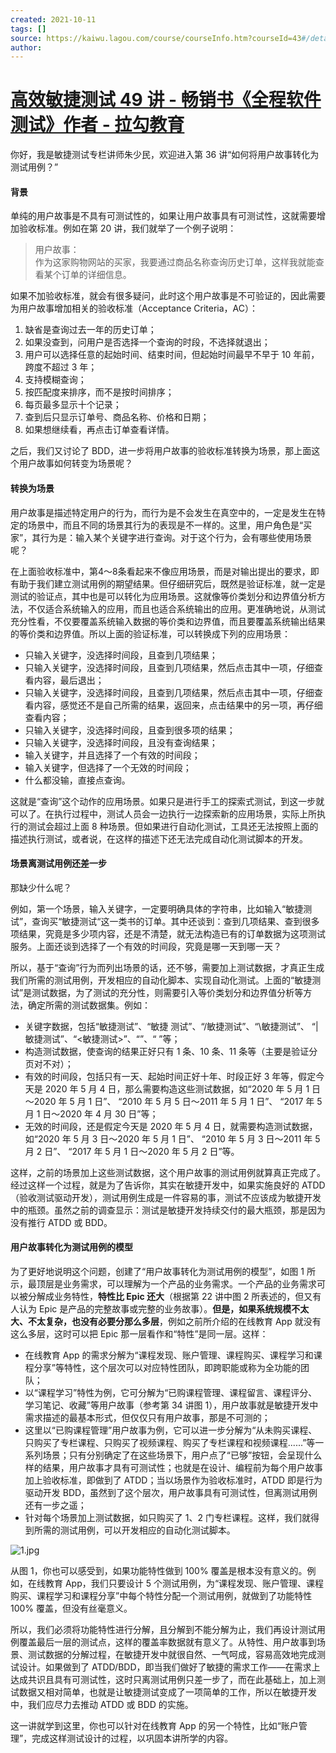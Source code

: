 ```yaml
---
created: 2021-10-11
tags: []
source: https://kaiwu.lagou.com/course/courseInfo.htm?courseId=43#/detail/pc?id=1585
author: 
---
```


# [高效敏捷测试 49 讲 - 畅销书《全程软件测试》作者 - 拉勾教育](https://kaiwu.lagou.com/course/courseInfo.htm?courseId=43#/detail/pc?id=1585)


你好，我是敏捷测试专栏讲师朱少民，欢迎进入第 36 讲“如何将用户故事转化为测试用例？”

#### 背景

单纯的用户故事是不具有可测试性的，如果让用户故事具有可测试性，这就需要增加验收标准。例如在第 20 讲，我们就举了一个例子说明：

> 用户故事：  
> 作为这家购物网站的买家，我要通过商品名称查询历史订单，这样我就能查看某个订单的详细信息。

如果不加验收标准，就会有很多疑问，此时这个用户故事是不可验证的，因此需要为用户故事增加相关的验收标准（Acceptance Criteria，AC）：

1.  缺省是查询过去一年的历史订单；
2.  如果没查到，问用户是否选择一个查询的时段，不选择就退出；
3.  用户可以选择任意的起始时间、结束时间，但起始时间最早不早于 10 年前，跨度不超过 3 年；
4.  支持模糊查询；
5.  按匹配度来排序，而不是按时间排序；
6.  每页最多显示十个记录；
7.  查到后只显示订单号、商品名称、价格和日期；
8.  如果想继续看，再点击订单查看详情。

之后，我们又讨论了 BDD，进一步将用户故事的验收标准转换为场景，那上面这个用户故事如何转变为场景呢？

#### 转换为场景

用户故事是描述特定用户的行为，而行为是不会发生在真空中的，一定是发生在特定的场景中，而且不同的场景其行为的表现是不一样的。这里，用户角色是“买家”，其行为是：输入某个关键字进行查询。对于这个行为，会有哪些使用场景呢？

在上面验收标准中，第4～8条看起来不像应用场景，而是对输出提出的要求，即有助于我们建立测试用例的期望结果。但仔细研究后，既然是验证标准，就一定是测试的验证点，其中也是可以转化为应用场景。这就像等价类划分和边界值分析方法，不仅适合系统输入的应用，而且也适合系统输出的应用。更准确地说，从测试充分性看，不仅要覆盖系统输入数据的等价类和边界值，而且要覆盖系统输出结果的等价类和边界值。所以上面的验证标准，可以转换成下列的应用场景：

-   只输入关键字，没选择时间段，且查到几项结果；
-   只输入关键字，没选择时间段，且查到几项结果，然后点击其中一项，仔细查看内容，最后退出；
-   只输入关键字，没选择时间段，且查到几项结果，然后点击其中一项，仔细查看内容，感觉还不是自己所需的结果，返回来，点击结果中的另一项，再仔细查看内容；
-   只输入关键字，没选择时间段，且查到很多项的结果；
-   只输入关键字，没选择时间段，且没有查询结果；
-   输入关键字，并且选择了一个有效的时间段；
-   输入关键字，但选择了一个无效的时间段；
-   什么都没输，直接点查询。

这就是“查询”这个动作的应用场景。如果只是进行手工的探索式测试，到这一步就可以了。在执行过程中，测试人员会一边执行一边探索新的应用场景，实际上所执行的测试会超过上面 8 种场景。但如果进行自动化测试，工具还无法按照上面的描述执行测试，或者说，在这样的描述下还无法完成自动化测试脚本的开发。

#### 场景离测试用例还差一步

那缺少什么呢？

例如，第一个场景，输入关键字，一定要明确具体的字符串，比如输入“敏捷测试”，查询买“敏捷测试“这一类书的订单。其中还谈到：查到几项结果、查到很多项结果，究竟是多少项内容，还是不清楚，就无法构造已有的订单数据为这项测试服务。上面还谈到选择了一个有效的时间段，究竟是哪一天到哪一天？

所以，基于“查询”行为而列出场景的话，还不够，需要加上测试数据，才真正生成我们所需的测试用例，开发相应的自动化脚本、实现自动化测试。上面的“敏捷测试”是测试数据，为了测试的充分性，则需要引入等价类划分和边界值分析等方法，确定所需的测试数据集。例如：

-   关键字数据，包括“敏捷测试”、“敏捷 测试”、“/敏捷测试”、“\\敏捷测试”、 “|敏捷测试”、“<敏捷测试>”、“”、“ ”等；
-   构造测试数据，使查询的结果正好只有 1 条、10 条、11 条等（主要是验证分页对不对）；
-   有效的时间段，包括只有一天、起始时间正好十年、时段正好 3 年等，假定今天是 2020 年 5 月 4 日，那么需要构造这些测试数据，如“2020 年 5 月 1 日～2020 年 5 月 1 日”、 “2010 年 5 月 5 日～2011 年 5 月 1 日”、 “2017 年 5 月 1 日～2020 年 4 月 30 日”等；
-   无效的时间段，还是假定今天是 2020 年 5 月 4 日，就需要构造测试数据，如“2020 年 5 月 3 日～2020 年 5 月 1 日”、 “2010 年 5 月 3 日～2011 年 5 月 2 日”、 “2017 年 5 月 1 日～2020 年 5 月 2 日”等。

这样，之前的场景加上这些测试数据，这个用户故事的测试用例就算真正完成了。经过这样一个过程，就是为了告诉你，其实在敏捷开发中，如果实施良好的 ATDD（验收测试驱动开发），测试用例生成是一件容易的事，测试不应该成为敏捷开发中的瓶颈。虽然之前的调查显示：测试是敏捷开发持续交付的最大瓶颈，那是因为没有推行 ATDD 或 BDD。

#### 用户故事转化为测试用例的模型

为了更好地说明这个问题，创建了“用户故事转化为测试用例的模型”，如图 1 所示，最顶层是业务需求，可以理解为一个产品的业务需求。一个产品的业务需求可以被分解成业务特性，**特性比 Epic 还大**（根据第 22 讲中图 2 所表述的，但又有人认为 Epic 是产品的完整故事或完整的业务故事）。**但是，如果系统规模不太大、不太复杂，也没有必要分那么多层**，例如之前所介绍的在线教育 App 就没有这么多层，这时可以把 Epic 那一层看作和“特性”是同一层。这样：

-   在线教育 App 的需求分解为“课程发现、账户管理、课程购买、课程学习和课程分享”等特性，这个层次可以对应特性团队，即跨职能或称为全功能的团队；
-   以“课程学习”特性为例，它可分解为“已购课程管理、课程留言、课程评分、学习笔记、收藏”等用户故事（参考第 34 讲图 1），用户故事就是敏捷开发中需求描述的最基本形式，但仅仅只有用户故事，那是不可测的；
-   这里以“已购课程管理”用户故事为例，它可以进一步分解为“从未购买课程、只购买了专栏课程、只购买了视频课程、购买了专栏课程和视频课程......”等一系列场景；只有分别确定了在这些场景下，用户点了“已够”按钮，会呈现什么样的结果，用户故事才具有可测试性；也就是在设计、编程前为每个用户故事加上验收标准，即做到了 ATDD；当以场景作为验收标准时，ATDD 即是行为驱动开发 BDD，虽然到了这个层次，用户故事具有可测试性，但离测试用例还有一步之遥；
-   针对每个场景加上测试数据，如只购买了 1、2 门专栏课程。这样，我们就得到所需的测试用例，可以开发相应的自动化测试脚本。

![1.jpg](https://s0.lgstatic.com/i/image/M00/0A/0C/Ciqc1F69IwWASmboAAFkl-ipwoE474.jpg)

从图 1，你也可以感受到，如果功能特性做到 100% 覆盖是根本没有意义的。例如，在线教育 App，我们只要设计 5 个测试用例，为“课程发现、账户管理、课程购买、课程学习和课程分享”中每个特性分配一个测试用例，就做到了功能特性 100% 覆盖，但没有丝毫意义。

所以，我们必须将功能特性进行分解，且分解到不能分解为止，我们再设计测试用例覆盖最后一层的测试点，这样的覆盖率数据就有意义了。从特性、用户故事到场景、测试数据的分解过程，在敏捷开发中就很自然、一气呵成，容易高效地完成测试设计。如果做到了 ATDD/BDD，即当我们做好了敏捷的需求工作——在需求上达成共识且具有可测试性，这时只离测试用例只差一步了，而在此基础上，加上测试数据又相对简单，也就是让敏捷测试变成了一项简单的工作，所以在敏捷开发中，我们应尽力去推动 ATDD 或 BDD 的实施。

这一讲就学到这里，你也可以针对在线教育 App 的另一个特性，比如“账户管理”，完成这样测试设计的过程，以巩固本讲所学的内容。
